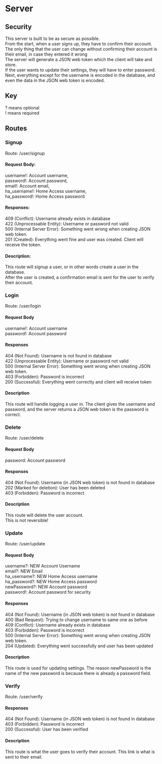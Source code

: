 # Server
## Security
This server is built to be as secure as possible.  
From the start, when a user signs up, they have to confirm their account.  
The only thing that the user can change without confirming their account is their email, in case they entered it wrong  
The server will generate a JSON web token which the client will take and store.  
If the user wants to update their settings, they will have to enter password.  
Next, everything except for the username is encoded in the database, and even the data in the JSON web token is encoded.  

## Key
? means optional  
! means required

## Routes
### Signup  
Route: /user/signup  
#### Request Body:
username!: Account username,  
password!: Account password,  
email!: Account email,  
ha_username!: Home Access username,  
ha_password!: Home Access password  
#### Responses:
409 (Conflict): Username already exists in database  
422 (Unprocessable Entity): Username or password not valid  
500 (Internal Server Error): Something went wrong when creating JSON web token.  
201 (Created): Everything went fine and user was created. Client will receive the token.  
#### Description:
This route will signup a user, or in other words create a user in the database.  
After the user is created, a confirmation email is sent for the user to verify their account.  
### Login
Route: /user/login
#### Request Body
username!: Account username  
password!: Account password  
#### Responses
404 (Not Found): Username is not found in database  
422 (Unprocessable Entity): Username or password not valid  
500 (Internal Server Error): Something went wrong when creating JSON web token.  
403 (Forbidden): Password is incorrect  
200 (Successful): Everything went correctly and client will receive token  
#### Description
This route will handle logging a user in. The client gives the username and password, and the server returns a JSON web token is the password is correct.
### Delete
Route: /user/delete
#### Request Body
password: Account password
#### Responses
404 (Not Found): Username (in JSON web token) is not found in database  
202 (Marked for deletion): User has been deleted  
403 (Forbidden): Password is incorrect  
#### Description
This route will delete the user account.  
This is not reversible!
### Update
Route: /user/update
#### Request Body
username?: NEW Account Username  
email?: NEW Email  
ha_username?: NEW Home Access username  
ha_password?: NEW Home Access password  
newPassword?: NEW Account password  
password!: Account password for security  
#### Responses
404 (Not Found): Username (in JSON web token) is not found in database  
400 (Bad Request): Trying to change username to same one as before  
409 (Conflict): Username already exists in database  
403 (Forbidden): Password is incorrect  
500 (Internal Server Error): Something went wrong when creating JSON web token.  
204 (Updated): Everything went successfully and user has been updated
#### Description
This route is used for updating settings. The reason newPassword is the name of the new password is because there is already a password field.
### Verify
Route: /user/verify
#### Responses
404 (Not Found): Username (in JSON web token) is not found in database  
403 (Forbidden): Password is incorrect  
200 (Successful): User has been verified
#### Description
This route is what the user goes to verify their account. This link is what is sent to their email.